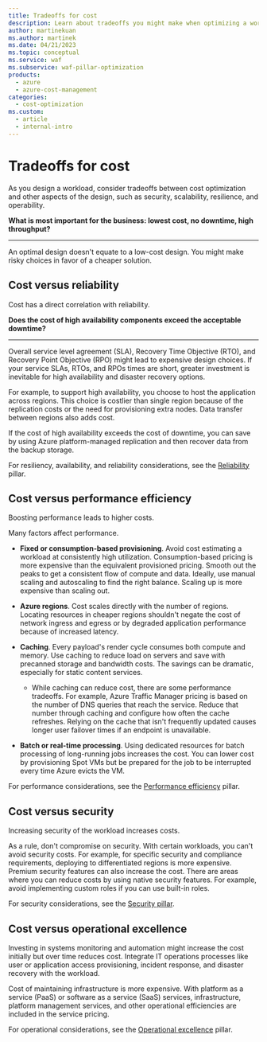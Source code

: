 ```yaml
---
title: Tradeoffs for cost
description: Learn about tradeoffs you might make when optimizing a workload for cost, such as with reliability, performance efficiency, security, or operational excellence.
author: martinekuan
ms.author: martinek
ms.date: 04/21/2023
ms.topic: conceptual
ms.service: waf
ms.subservice: waf-pillar-optimization
products:
  - azure
  - azure-cost-management
categories:
  - cost-optimization
ms.custom:
  - article
  - internal-intro
---
```


# Tradeoffs for cost

As you design a workload, consider tradeoffs between cost optimization and other aspects of the design, such as security, scalability, resilience, and operability.

**What is most important for the business: lowest cost, no downtime, high throughput?**
***
An optimal design doesn't equate to a low-cost design. You might make risky choices in favor of a cheaper solution.

## Cost versus reliability

Cost has a direct correlation with reliability.

**Does the cost of high availability components exceed the acceptable downtime?**
***

Overall service level agreement (SLA), Recovery Time Objective (RTO), and Recovery Point Objective (RPO) might lead to expensive design choices. If your service SLAs, RTOs, and RPOs times are short, greater investment is inevitable for high availability and disaster recovery options.

For example, to support high availability, you choose to host the application across regions. This choice is costlier than single region because of the replication costs or the need for provisioning extra nodes. Data transfer between regions also adds cost.

If the cost of high availability exceeds the cost of downtime, you can save by using Azure platform-managed replication and then recover data from the backup storage.

For resiliency, availability, and reliability considerations, see the [Reliability](../resiliency/index.yml) pillar.

## Cost versus performance efficiency

Boosting performance leads to higher costs.

Many factors affect performance.

* **Fixed or consumption-based provisioning**. Avoid cost estimating a workload at consistently high utilization. Consumption-based pricing is more expensive than the equivalent provisioned pricing. Smooth out the peaks to get a consistent flow of compute and data. Ideally, use manual scaling and autoscaling to find the right balance. Scaling up is more expensive than scaling out.

* **Azure regions**. Cost scales directly with the number of regions. Locating resources in cheaper regions shouldn't negate the cost of network ingress and egress or by degraded application performance because of increased latency.

* **Caching**. Every payload's render cycle consumes both compute and memory. Use caching to reduce load on servers and save with precanned storage and bandwidth costs. The savings can be dramatic, especially for static content services.

  * While caching can reduce cost, there are some performance tradeoffs. For example, Azure Traffic Manager pricing is based on the number of DNS queries that reach the service. Reduce that number through caching and configure how often the cache refreshes. Relying on the cache that isn't frequently updated causes longer user failover times if an endpoint is unavailable.

* **Batch or real-time processing**. Using dedicated resources for batch processing of long-running jobs increases the cost. You can lower cost by provisioning Spot VMs but be prepared for the job to be interrupted every time Azure evicts the VM.

For performance considerations, see the [Performance efficiency](../scalability/overview.md) pillar.

## Cost versus security

Increasing security of the workload increases costs.

As a rule, don't compromise on security. With certain workloads, you can't avoid security costs. For example, for specific security and compliance requirements, deploying to differentiated regions is more expensive. Premium security features can also increase the cost. There are areas where you can reduce costs by using native security features. For example, avoid implementing custom roles if you can use built-in roles.

For security considerations, see the [Security pillar](../security/overview.md).

## Cost versus operational excellence

Investing in systems monitoring and automation might increase the cost initially but over time reduces cost. Integrate IT operations processes like user or application access provisioning, incident response, and disaster recovery with the workload.

Cost of maintaining infrastructure is more expensive. With platform as a service (PaaS) or software as a service (SaaS) services, infrastructure, platform management services, and other operational efficiencies are included in the service pricing.

For operational considerations, see the [Operational excellence](../devops/overview.md) pillar.
